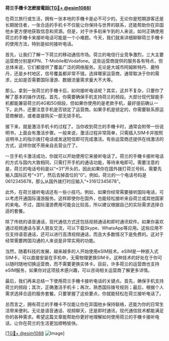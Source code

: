 **荷兰手機卡怎麽接電話[[TG💪+ @esim1088](https://t.me/s/esim1088)]**

在荷兰旅行或生活，拥有一张本地的手機卡是必不可少的。无论你是短期游客还是长期居住者，一张合适的手机卡不仅能让你保持与世界的联系，还能帮助你在异国他乡更方便地获取信息和资源。但是，对于许多初来乍到的人来说，如何正确使用荷兰的手機卡来接听电话可能是一个小难题。今天，我们就来详细聊聊荷兰手機卡的使用方法，特别是如何接听电话。

首先，让我们了解一下荷兰的移动通信市场。荷兰的电信行业竞争激烈，三大主要运营商分别是KPN、T-Mobile和Vodafone。这些运营商提供的服务各有特点，但总体来说，它们都提供了覆盖广泛的网络服务。无论是大城市阿姆斯特丹、鹿特丹，还是乡村地区，信号覆盖都非常不错。选择哪家运营商，通常取决于你的需求，比如是否需要国际漫游、数据流量需求量大不大等。

那么，拿到一张荷兰的手機卡后，如何接听电话呢？其实，这并不复杂，只要你了解了基本的操作流程。首先，你需要确保手机支持荷兰的频段。大部分现代智能手机都能兼容荷兰的4G和5G频段，但如果你使用的是老款手机，最好提前确认一下。此外，还要注意手机是否锁定了运营商。如果手机是锁定的，你需要联系原运营商解锁，或者直接购买一部无锁手机。

接下来，就是激活手机卡的过程了。当你收到荷兰的手機卡时，通常会附带一份说明书，上面会有激活步骤。一般来说，激活过程非常简单，只需插入SIM卡并按照说明书上的指示拨打电话或发送短信即可完成激活。有些运营商还提供在线激活的方式，这样你就不用亲自去营业厅了。

一旦手机卡激活成功，你就可以开始使用它来接听电话了。荷兰的手機卡接听电话的方式与国内大致相同，只需打开手机的通话功能，等待来电即可。需要注意的是，荷兰的电话号码是以“+31”开头的，因此如果你在国外拨打荷兰号码，需要先输入国际区号“+31”，然后去掉首位的“0”。例如，荷兰的一个电话号码是0612345678，那么从国外拨打时应输入“+31612345678”。

此外，在荷兰接听电话还有一些小技巧。例如，如果你经常需要接听国际电话，可以考虑开通国际漫游服务。这样即使你在国外，也能轻松接听来自荷兰或其他国家的来电。不过，国际漫游费用可能会比较高，所以建议根据自己的实际需求选择合适的套餐。

除了传统的语音通话，现代通信方式还包括视频通话和即时通讯软件。如果你喜欢通过视频通话与家人朋友交流，可以下载Skype、WhatsApp等应用。这些应用不仅支持语音通话，还可以进行高清视频通话，而且大多数情况下是免费的。这对于经常需要跨国沟通的人来说是非常实用的功能。

当然，随着科技的发展，越来越多的人开始使用eSIM技术。eSIM是一种嵌入式SIM卡，可以直接安装在手机中，无需物理更换SIM卡。这种技术的好处在于你可以随时随地切换运营商，而不需要更换实体卡。目前，许多荷兰的运营商也支持eSIM服务，如果你对这项技术感兴趣，可以咨询相关运营商了解更多详情。

最后，我们再来总结一下使用荷兰手機卡接听电话的关键点。首先，确保手机支持荷兰的频段；其次，正确激活手机卡；再次，熟悉国际拨号规则；最后，根据个人需求选择合适的服务套餐。只要掌握了这些要点，你就能轻松在荷兰接听电话了。

总而言之，拥有荷兰的手機卡不仅能让你在异国他乡保持联络，还能为你的日常生活带来便利。无论是语音通话、视频聊天，还是即时通讯，现代通信技术都能满足你的各种需求。希望这篇文章能帮助你更好地理解如何使用荷兰的手機卡接听电话，让你在荷兰的生活更加顺畅愉快。

[[TG💪+ @esim1088](https://t.me/s/esim1088) ![Image](https://i.postimg.cc/4NQfJmqS/Snipaste-2025-05-13-00-14-12.png)]